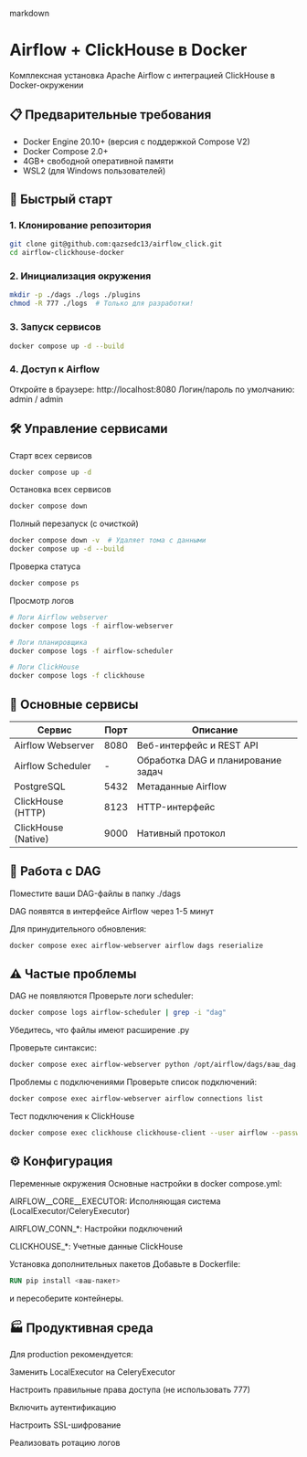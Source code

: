 markdown
# Airflow + ClickHouse в Docker

<!-- Основной заголовок проекта -->
Комплексная установка Apache Airflow с интеграцией ClickHouse в Docker-окружении

## 📋 Предварительные требования

<!-- Требования к системе -->
- Docker Engine 20.10+ (версия с поддержкой Compose V2)
- Docker Compose 2.0+
- 4GB+ свободной оперативной памяти
- WSL2 (для Windows пользователей)

## 🚀 Быстрый старт

### 1. Клонирование репозитория

```bash
git clone git@github.com:qazsedc13/airflow_click.git
cd airflow-clickhouse-docker
```
### 2. Инициализация окружения
<!-- Создаем необходимые директории -->
```bash
mkdir -p ./dags ./logs ./plugins
chmod -R 777 ./logs  # Только для разработки!
```
### 3. Запуск сервисов
```bash
docker compose up -d --build
```
### 4. Доступ к Airflow
Откройте в браузере:
http://localhost:8080
Логин/пароль по умолчанию: admin / admin

## 🛠 Управление сервисами
Старт всех сервисов
```bash
docker compose up -d
```
Остановка всех сервисов
```bash
docker compose down
```
Полный перезапуск (с очисткой)
```bash
docker compose down -v  # Удаляет тома с данными
docker compose up -d --build
```
Проверка статуса
```bash
docker compose ps
```
Просмотр логов
```bash
# Логи Airflow webserver
docker compose logs -f airflow-webserver

# Логи планировщика
docker compose logs -f airflow-scheduler

# Логи ClickHouse
docker compose logs -f clickhouse
```
## 🔌 Основные сервисы
| Сервис              | Порт    | Описание                          |
|---------------------|---------|-----------------------------------|
| Airflow Webserver   | 8080    | Веб-интерфейс и REST API          |
| Airflow Scheduler   | -       | Обработка DAG и планирование задач|
| PostgreSQL          | 5432    | Метаданные Airflow                |
| ClickHouse (HTTP)   | 8123    | HTTP-интерфейс                    |
| ClickHouse (Native) | 9000    | Нативный протокол                 |
## 📂 Работа с DAG
Поместите ваши DAG-файлы в папку ./dags

DAG появятся в интерфейсе Airflow через 1-5 минут

Для принудительного обновления:

```bash
docker compose exec airflow-webserver airflow dags reserialize
```
## ⚠️ Частые проблемы
DAG не появляются
Проверьте логи scheduler:

```bash
docker compose logs airflow-scheduler | grep -i "dag"
```
Убедитесь, что файлы имеют расширение .py

Проверьте синтаксис:

```bash
docker compose exec airflow-webserver python /opt/airflow/dags/ваш_dag.py
```
Проблемы с подключениями
Проверьте список подключений:

```bash
docker compose exec airflow-webserver airflow connections list
```
Тест подключения к ClickHouse
```bash
docker compose exec clickhouse clickhouse-client --user airflow --password airflow --query "SHOW DATABASES"
```
## ⚙️ Конфигурация
Переменные окружения
Основные настройки в docker compose.yml:

AIRFLOW__CORE__EXECUTOR: Исполняющая система (LocalExecutor/CeleryExecutor)

AIRFLOW_CONN_*: Настройки подключений

CLICKHOUSE_*: Учетные данные ClickHouse

Установка дополнительных пакетов
Добавьте в Dockerfile:

```dockerfile
RUN pip install <ваш-пакет>
```
и пересоберите контейнеры.

## 🏭 Продуктивная среда
Для production рекомендуется:

Заменить LocalExecutor на CeleryExecutor

Настроить правильные права доступа (не использовать 777)

Включить аутентификацию

Настроить SSL-шифрование

Реализовать ротацию логов
